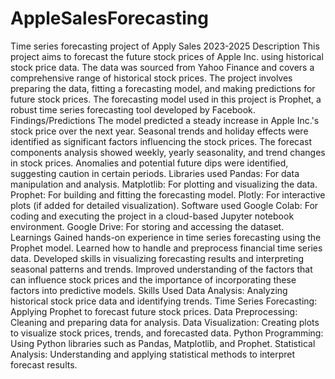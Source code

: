 # AppleSalesForecasting
Time series forecasting project of Apply Sales 2023-2025 
Description
This project aims to forecast the future stock prices of Apple Inc. using historical stock price data.
The data was sourced from Yahoo Finance and covers a comprehensive range of historical stock prices.
The project involves preparing the data, fitting a forecasting model, and making predictions for future stock prices.
The forecasting model used in this project is Prophet, a robust time series forecasting tool developed by Facebook.
Findings/Predictions
The model predicted a steady increase in Apple Inc.'s stock price over the next year.
Seasonal trends and holiday effects were identified as significant factors influencing the stock prices.
The forecast components analysis showed weekly, yearly seasonality, and trend changes in stock prices.
Anomalies and potential future dips were identified, suggesting caution in certain periods.
Libraries used
Pandas: For data manipulation and analysis.
Matplotlib: For plotting and visualizing the data.
Prophet: For building and fitting the forecasting model.
Plotly: For interactive plots (if added for detailed visualization).
Software used
Google Colab: For coding and executing the project in a cloud-based Jupyter notebook environment.
Google Drive: For storing and accessing the dataset.
Learnings
Gained hands-on experience in time series forecasting using the Prophet model.
Learned how to handle and preprocess financial time series data.
Developed skills in visualizing forecasting results and interpreting seasonal patterns and trends.
Improved understanding of the factors that can influence stock prices and the importance of incorporating these factors into predictive models.
Skills Used
Data Analysis: Analyzing historical stock price data and identifying trends.
Time Series Forecasting: Applying Prophet to forecast future stock prices.
Data Preprocessing: Cleaning and preparing data for analysis.
Data Visualization: Creating plots to visualize stock prices, trends, and forecasted data.
Python Programming: Using Python libraries such as Pandas, Matplotlib, and Prophet.
Statistical Analysis: Understanding and applying statistical methods to interpret forecast results.
